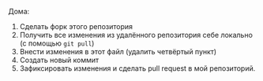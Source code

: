 Дома: 
1) Сделать форк этого репозитория
2) Получить все изменения из удалённого репозитория себе локально (с помощью `git pull`)
3) Внести изменения в этот файл (удалить четвёртый пункт)
5) Создать новый коммит
6) Зафиксировать изменения и сделать pull request в мой репозиторий.
